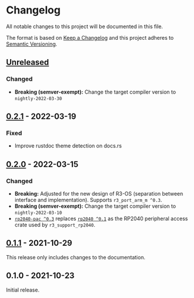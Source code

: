 # Changelog

All notable changes to this project will be documented in this file.

The format is based on [Keep a Changelog](http://keepachangelog.com/en/1.0.0/)
and this project adheres to [Semantic Versioning](http://semver.org/spec/v2.0.0.html).

## [Unreleased]

### Changed

- **Breaking (semver-exempt):** Change the target compiler version to `nightly-2022-03-30`

## [0.2.1] - 2022-03-19

### Fixed

- Improve rustdoc theme detection on docs.rs

## [0.2.0] - 2022-03-15

### Changed

- **Breaking:** Adjusted for the new design of R3-OS (separation between interface and implementation). Supports `r3_port_arm_m ^0.3`.
- **Breaking (semver-exempt):** Change the target compiler version to `nightly-2022-03-10`
- [`rp2040-pac ^0.3`](https://crates.io/crates/rp2040-pac) replaces [`rp2040 ^0.1`](https://crates.io/crates/rp2040) as the RP2040 peripheral access crate used by `r3_support_rp2040`.

## [0.1.1] - 2021-10-29

This release only includes changes to the documentation.

## 0.1.0 - 2021-10-23

Initial release.

[Unreleased]: https://github.com/r3-os/r3/compare/r3_support_rp2040@0.2.1...HEAD
[0.2.1]: https://github.com/r3-os/r3/compare/r3_support_rp2040@0.2.0...r3_support_rp2040@0.2.1
[0.2.0]: https://github.com/r3-os/r3/compare/r3_support_rp2040@0.1.1...r3_support_rp2040@0.2.0
[0.1.1]: https://github.com/r3-os/r3/compare/r3_support_rp2040@0.1.0...r3_support_rp2040@0.1.1
